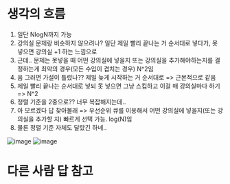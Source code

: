 # 생각의 흐름
1. 일단 NlogN까지 가능
2. 강의실 문제랑 비슷하지 않으려나? 일단 제일 빨리 끝나는 거 순서대로 넣다가, 못 넣으면 강의실 +1 하는 느낌으로
3. 근데.. 문제는 못넣을 때 어떤 강의실에 넣을지 또는 강의실을 추가해야하는지를 결정하는게 최악의 경우(모든 수입이 겹치는 경우) N^2임
4. 음 그러면 가설이 틀렸나?? 제일 늦게 시작하는 거 순서대로 => 근본적으로 같음
5. 제일 빨리 끝나는 순서대로 넣되 못 넣으면 그냥 스킵하고 이걸 매 강의실마다 하기 => N^2
6. 정렬 기준을 2중으로?? 너무 복잡해지는데..
7. 아 모르겠다 답 찾아볼래 => 우선순위 큐를 이용해서 어떤 강의실에 넣을지(또는 강의실을 추가할 지) 빠르게 선택 가능. log(N)임
8. 물론 정렬 기준 자체도 달랐긴 하네..

![image](https://github.com/user-attachments/assets/b61055a3-19d7-4795-a3c5-38e5a0985a37)
![image](https://github.com/user-attachments/assets/74c56bb3-5711-4dba-a0a1-616c61997141)

# 다른 사람 답 참고
